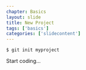 ```yaml
---
chapter: Basics
layout: slide
title: New Project
tags: ['basics']
categories: ['slidecontent']
---
```


	$ git init myproject

Start coding...